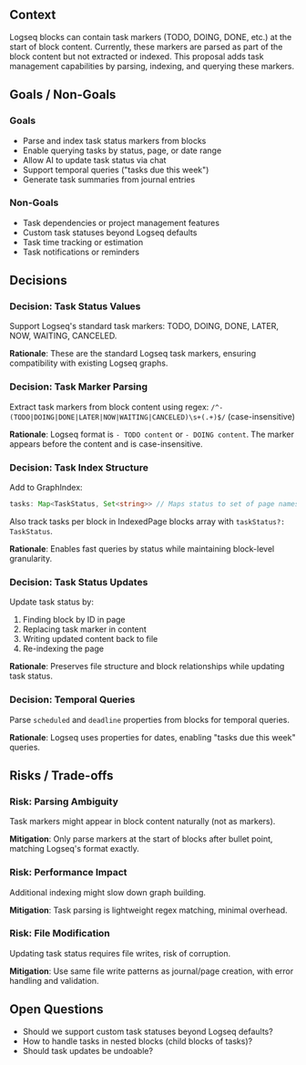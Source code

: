 ## Context

Logseq blocks can contain task markers (TODO, DOING, DONE, etc.) at the start of block content. Currently, these markers are parsed as part of the block content but not extracted or indexed. This proposal adds task management capabilities by parsing, indexing, and querying these markers.

## Goals / Non-Goals

### Goals
- Parse and index task status markers from blocks
- Enable querying tasks by status, page, or date range
- Allow AI to update task status via chat
- Support temporal queries ("tasks due this week")
- Generate task summaries from journal entries

### Non-Goals
- Task dependencies or project management features
- Custom task statuses beyond Logseq defaults
- Task time tracking or estimation
- Task notifications or reminders

## Decisions

### Decision: Task Status Values
Support Logseq's standard task markers: TODO, DOING, DONE, LATER, NOW, WAITING, CANCELED.

**Rationale**: These are the standard Logseq task markers, ensuring compatibility with existing Logseq graphs.

### Decision: Task Marker Parsing
Extract task markers from block content using regex: `/^-(TODO|DOING|DONE|LATER|NOW|WAITING|CANCELED)\s+(.+)$/` (case-insensitive)

**Rationale**: Logseq format is `- TODO content` or `- DOING content`. The marker appears before the content and is case-insensitive.

### Decision: Task Index Structure
Add to GraphIndex:
```typescript
tasks: Map<TaskStatus, Set<string>> // Maps status to set of page names containing tasks
```

Also track tasks per block in IndexedPage blocks array with `taskStatus?: TaskStatus`.

**Rationale**: Enables fast queries by status while maintaining block-level granularity.

### Decision: Task Status Updates
Update task status by:
1. Finding block by ID in page
2. Replacing task marker in content
3. Writing updated content back to file
4. Re-indexing the page

**Rationale**: Preserves file structure and block relationships while updating task status.

### Decision: Temporal Queries
Parse `scheduled` and `deadline` properties from blocks for temporal queries.

**Rationale**: Logseq uses properties for dates, enabling "tasks due this week" queries.

## Risks / Trade-offs

### Risk: Parsing Ambiguity
Task markers might appear in block content naturally (not as markers).

**Mitigation**: Only parse markers at the start of blocks after bullet point, matching Logseq's format exactly.

### Risk: Performance Impact
Additional indexing might slow down graph building.

**Mitigation**: Task parsing is lightweight regex matching, minimal overhead.

### Risk: File Modification
Updating task status requires file writes, risk of corruption.

**Mitigation**: Use same file write patterns as journal/page creation, with error handling and validation.

## Open Questions

- Should we support custom task statuses beyond Logseq defaults?
- How to handle tasks in nested blocks (child blocks of tasks)?
- Should task updates be undoable?

